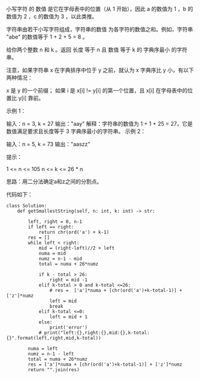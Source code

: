 小写字符 的 数值 是它在字母表中的位置（从 1 开始），因此 a 的数值为 1 ，b 的数值为 2 ，c 的数值为 3 ，以此类推。

字符串由若干小写字符组成，字符串的数值 为各字符的数值之和。例如，字符串 "abe" 的数值等于 1 + 2 + 5 = 8 。

给你两个整数 n 和 k 。返回 长度 等于 n 且 数值 等于 k 的 字典序最小 的字符串。

注意，如果字符串 x 在字典排序中位于 y 之前，就认为 x 字典序比 y 小，有以下两种情况：

x 是 y 的一个前缀；
如果 i 是 x[i] != y[i] 的第一个位置，且 x[i] 在字母表中的位置比 y[i] 靠前。
 

示例 1：

输入：n = 3, k = 27
输出："aay"
解释：字符串的数值为 1 + 1 + 25 = 27，它是数值满足要求且长度等于 3 字典序最小的字符串。
示例 2：

输入：n = 5, k = 73
输出："aaszz"
 

提示：

1 <= n <= 105
n <= k <= 26 * n


思路：用二分法确定a和z之间的分割点。

代码如下：
```
class Solution:
    def getSmallestString(self, n: int, k: int) -> str:
        
        left, right = 0, n-1
        if left == right:
            return chr(ord('a') + k-1)
        res = []
        while left < right:
            mid = (right-left)//2 + left
            numa = mid 
            numz = n-1 - mid
            total = numa + 26*numz

            if k - total > 26:
                right = mid -1
            elif k-total > 0 and k-total <=26:
                # res =  ['a']*numa + [chr(ord('a')+k-total-1)] + ['z']*numz
                left = mid 
                break
            elif k-total <=0:
                left = mid + 1
            else:
                print('error')
            # print("left:{},right:{},mid:{},k-total:{}".format(left,right,mid,k-total))

        numa = left 
        numz = n-1 - left
        total = numa + 26*numz
        res = ['a']*numa + [chr(ord('a')+k-total-1)] + ['z']*numz
        return "".join(res)
```